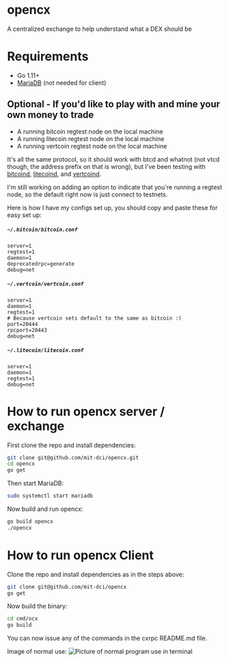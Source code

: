 # opencx
A centralized exchange to help understand what a DEX should be

# Requirements
 - Go 1.11+
 - [MariaDB](https://mariadb.org) (not needed for client)

## Optional - If you'd like to play with and mine your own money to trade
 - A running bitcoin regtest node on the local machine
 - A running litecoin regtest node on the local machine
 - A running vertcoin regtest node on the local machine

It's all the same protocol, so it should work with btcd and whatnot (not vtcd though, the address prefix on that is wrong), but I've been testing with [bitcoind](https://github.com/bitcoin/bitcoin), [litecoind](https://github.com/litecoin-project/litecoin), and [vertcoind](https://github.com/vertcoin-project/vertcoin-core). 

I'm still working on adding an option to indicate that you're running a regtest node, so the default right now is just connect to testnets.

Here is how I have my configs set up, you should copy and paste these for easy set up:

##### `~/.bitcoin/bitcoin.conf`
```
server=1
regtest=1
daemon=1
deprecatedrpc=generate
debug=net
```

##### `~/.vertcoin/vertcoin.conf`
```
server=1
daemon=1
regtest=1
# Because vertcoin sets default to the same as bitcoin :(
port=20444
rpcport=20443
debug=net
```

##### `~/.litecoin/litecoin.conf`
```
server=1
daemon=1
regtest=1
debug=net
```

# How to run opencx server / exchange
First clone the repo and install dependencies:
```sh
git clone git@github.com/mit-dci/opencx.git
cd opencx
go get
```

Then start MariaDB:
```sh
sudo systemctl start mariadb
```

Now build and run opencx:
```sh
go build opencx
./opencx
```

# How to run opencx Client
Clone the repo and install dependencies as in the steps above:
```sh
git clone git@github.com/mit-dci/opencx
go get
```

Now build the binary:
```sh
cd cmd/ocx
go build
```

You can now issue any of the commands in the cxrpc README.md file.

Image of normal use:
![Picture of normal program use in terminal](../assets/normaluse.png?raw=true)
